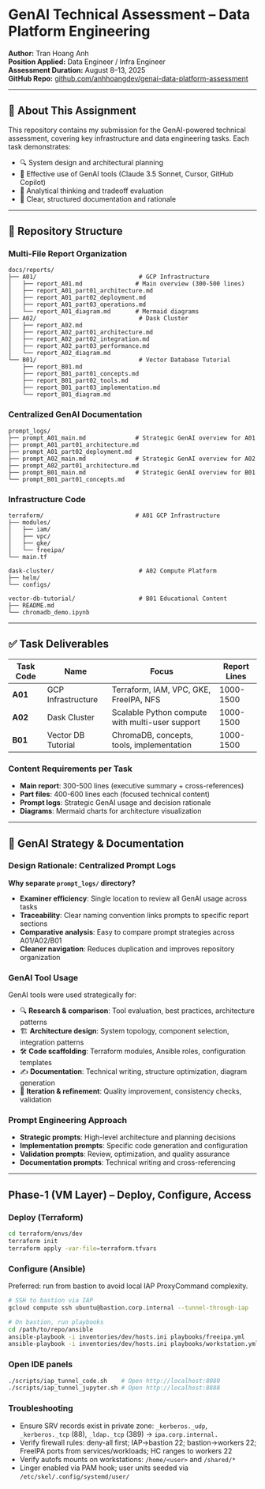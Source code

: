 # GenAI Technical Assessment – Data Platform Engineering

**Author:** Tran Hoang Anh  
**Position Applied:** Data Engineer / Infra Engineer  
**Assessment Duration:** August 8–13, 2025  
**GitHub Repo:** [github.com/anhhoangdev/genai-data-platform-assessment](https://github.com/anhhoangdev/genai-data-platform-assessment)

---

## 📌 About This Assignment

This repository contains my submission for the GenAI-powered technical assessment, covering key infrastructure and data engineering tasks. Each task demonstrates:

- 🔍 System design and architectural planning
- 🤖 Effective use of GenAI tools (Claude 3.5 Sonnet, Cursor, GitHub Copilot)
- 🧠 Analytical thinking and tradeoff evaluation
- 📝 Clear, structured documentation and rationale

---

## 📂 Repository Structure

### Multi-File Report Organization
```
docs/reports/
├── A01/                             # GCP Infrastructure
│   ├── report_A01.md               # Main overview (300-500 lines)
│   ├── report_A01_part01_architecture.md
│   ├── report_A01_part02_deployment.md
│   ├── report_A01_part03_operations.md
│   └── report_A01_diagram.md       # Mermaid diagrams
├── A02/                             # Dask Cluster
│   ├── report_A02.md
│   ├── report_A02_part01_architecture.md
│   ├── report_A02_part02_integration.md
│   ├── report_A02_part03_performance.md
│   └── report_A02_diagram.md
└── B01/                             # Vector Database Tutorial
    ├── report_B01.md
    ├── report_B01_part01_concepts.md
    ├── report_B01_part02_tools.md
    ├── report_B01_part03_implementation.md
    └── report_B01_diagram.md
```

### Centralized GenAI Documentation
```
prompt_logs/
├── prompt_A01_main.md              # Strategic GenAI overview for A01
├── prompt_A01_part01_architecture.md
├── prompt_A01_part02_deployment.md
├── prompt_A02_main.md              # Strategic GenAI overview for A02
├── prompt_A02_part01_architecture.md
├── prompt_B01_main.md              # Strategic GenAI overview for B01
└── prompt_B01_part01_concepts.md
```

### Infrastructure Code
```
terraform/                          # A01 GCP Infrastructure
├── modules/
│   ├── iam/
│   ├── vpc/
│   ├── gke/
│   └── freeipa/
└── main.tf

dask-cluster/                        # A02 Compute Platform
├── helm/
└── configs/

vector-db-tutorial/                  # B01 Educational Content
├── README.md
└── chromadb_demo.ipynb
```

---

## ✅ Task Deliverables

| Task Code | Name | Focus | Report Lines |
|-----------|------|-------|--------------|
| **A01** | GCP Infrastructure | Terraform, IAM, VPC, GKE, FreeIPA, NFS | 1000-1500 |
| **A02** | Dask Cluster | Scalable Python compute with multi-user support | 1000-1500 |
| **B01** | Vector DB Tutorial | ChromaDB, concepts, tools, implementation | 1000-1500 |

### Content Requirements per Task
- **Main report**: 300-500 lines (executive summary + cross-references)
- **Part files**: 400-600 lines each (focused technical content)
- **Prompt logs**: Strategic GenAI usage and decision rationale
- **Diagrams**: Mermaid charts for architecture visualization

---

## 🧠 GenAI Strategy & Documentation

### Design Rationale: Centralized Prompt Logs

**Why separate `prompt_logs/` directory?**
- **Examiner efficiency**: Single location to review all GenAI usage across tasks
- **Traceability**: Clear naming convention links prompts to specific report sections
- **Comparative analysis**: Easy to compare prompt strategies across A01/A02/B01
- **Cleaner navigation**: Reduces duplication and improves repository organization

### GenAI Tool Usage
GenAI tools were used strategically for:
- 🔍 **Research & comparison**: Tool evaluation, best practices, architecture patterns
- 🏗️ **Architecture design**: System topology, component selection, integration patterns
- 🛠️ **Code scaffolding**: Terraform modules, Ansible roles, configuration templates
- ✍️ **Documentation**: Technical writing, structure optimization, diagram generation
- 🔄 **Iteration & refinement**: Quality improvement, consistency checks, validation

### Prompt Engineering Approach
- **Strategic prompts**: High-level architecture and planning decisions
- **Implementation prompts**: Specific code generation and configuration
- **Validation prompts**: Review, optimization, and quality assurance
- **Documentation prompts**: Technical writing and cross-referencing

---

## Phase-1 (VM Layer) – Deploy, Configure, Access

### Deploy (Terraform)

```bash
cd terraform/envs/dev
terraform init
terraform apply -var-file=terraform.tfvars
```

### Configure (Ansible)

Preferred: run from bastion to avoid local IAP ProxyCommand complexity.

```bash
# SSH to bastion via IAP
gcloud compute ssh ubuntu@bastion.corp.internal --tunnel-through-iap

# On bastion, run playbooks
cd /path/to/repo/ansible
ansible-playbook -i inventories/dev/hosts.ini playbooks/freeipa.yml
ansible-playbook -i inventories/dev/hosts.ini playbooks/workstation.yml
```

### Open IDE panels

```bash
./scripts/iap_tunnel_code.sh    # Open http://localhost:8080
./scripts/iap_tunnel_jupyter.sh # Open http://localhost:8888
```

### Troubleshooting

- Ensure SRV records exist in private zone: `_kerberos._udp`, `_kerberos._tcp` (88), `_ldap._tcp` (389) → `ipa.corp.internal.`
- Verify firewall rules: deny-all first; IAP→bastion 22; bastion→workers 22; FreeIPA ports from services/workloads; HC ranges to workers 22
- Verify autofs mounts on workstations: `/home/<user>` and `/shared/*`
- Linger enabled via PAM hook; user units seeded via `/etc/skel/.config/systemd/user/`

